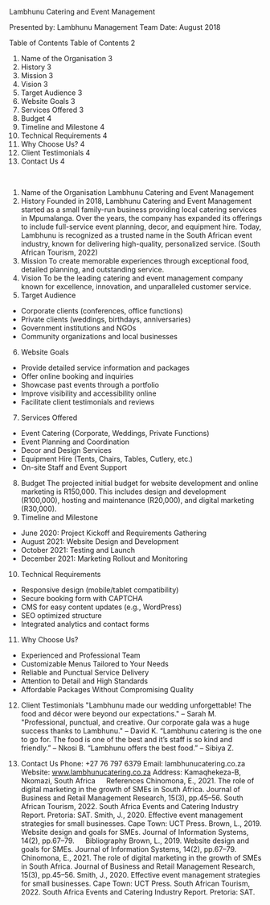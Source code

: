 



Lambhunu Catering and Event Management

Presented by: Lambhunu Management Team
Date: August 2018
 

Table of Contents
Table of Contents	2
1. Name of the Organisation	3
2. History	3
3. Mission	3
4. Vision	3
5. Target Audience	3
6. Website Goals	3
7. Services Offered	3
8. Budget	4
9. Timeline and Milestone	4
10. Technical Requirements	4
11. Why Choose Us?	4
12. Client Testimonials	4
13. Contact Us	4


 

 











1. Name of the Organisation
Lambhunu Catering and Event Management
2. History
Founded in 2018, Lambhunu Catering and Event Management started as a small family-run business providing local catering services in Mpumalanga. Over the years, the company has expanded its offerings to include full-service event planning, decor, and equipment hire. Today, Lambhunu is recognized as a trusted name in the South African event industry, known for delivering high-quality, personalized service. (South African Tourism, 2022)
3. Mission
To create memorable experiences through exceptional food, detailed planning, and outstanding service.
4. Vision
To be the leading catering and event management company known for excellence, innovation, and unparalleled customer service.
5. Target Audience
- Corporate clients (conferences, office functions)
- Private clients (weddings, birthdays, anniversaries)
- Government institutions and NGOs
- Community organizations and local businesses
6. Website Goals 
- Provide detailed service information and packages
- Offer online booking and inquiries
- Showcase past events through a portfolio
- Improve visibility and accessibility online
- Facilitate client testimonials and reviews
7. Services Offered 
- Event Catering (Corporate, Weddings, Private Functions)
- Event Planning and Coordination
- Decor and Design Services
- Equipment Hire (Tents, Chairs, Tables, Cutlery, etc.)
- On-site Staff and Event Support
8. Budget
The projected initial budget for website development and online marketing is R150,000. This includes design and development (R100,000), hosting and maintenance (R20,000), and digital marketing (R30,000). 
9. Timeline and Milestone
- June 2020: Project Kickoff and Requirements Gathering
- August 2021: Website Design and Development
- October 2021: Testing and Launch
- December 2021: Marketing Rollout and Monitoring
10. Technical Requirements
- Responsive design (mobile/tablet compatibility)
- Secure booking form with CAPTCHA
- CMS for easy content updates (e.g., WordPress)
- SEO optimized structure
- Integrated analytics and contact forms
11. Why Choose Us?
- Experienced and Professional Team
- Customizable Menus Tailored to Your Needs
- Reliable and Punctual Service Delivery
- Attention to Detail and High Standards
- Affordable Packages Without Compromising Quality
12. Client Testimonials
"Lambhunu made our wedding unforgettable! The food and décor were beyond our expectations." – Sarah M.
"Professional, punctual, and creative. Our corporate gala was a huge success thanks to Lambhunu." – David K.
“Lambhunu catering is the one to go for. The food is one of the best and it’s staff is so kind and friendly.” – Nkosi B.
“Lambhunu offers the best food.” – Sibiya Z. 

13. Contact Us
Phone: +27 76 797 6379
Email: lambhunucatering.co.za
Website: www.lambhunucatering.co.za
Address: Kamaqhekeza-B, Nkomazi, South Africa
 
References
Chinomona, E., 2021. The role of digital marketing in the growth of SMEs in South Africa. Journal of Business and Retail Management Research, 15(3), pp.45–56.
South African Tourism, 2022. South Africa Events and Catering Industry Report. Pretoria: SAT.
Smith, J., 2020. Effective event management strategies for small businesses. Cape Town: UCT Press.
Brown, L., 2019. Website design and goals for SMEs. Journal of Information Systems, 14(2), pp.67–79.
 
Bibliography
Brown, L., 2019. Website design and goals for SMEs. Journal of Information Systems, 14(2), pp.67–79.
Chinomona, E., 2021. The role of digital marketing in the growth of SMEs in South Africa. Journal of Business and Retail Management Research, 15(3), pp.45–56.
Smith, J., 2020. Effective event management strategies for small businesses. Cape Town: UCT Press.
South African Tourism, 2022. South Africa Events and Catering Industry Report. Pretoria: SAT.
